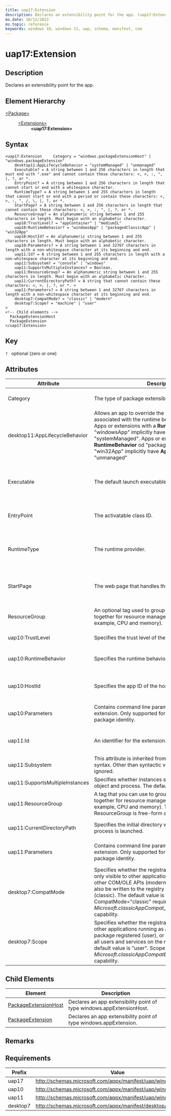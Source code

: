 ```yaml
---
title: uap17:Extension
description: Declares an extensibility point for the app. (uap17:Extension).
ms.date: 10/12/2023
ms.topic: reference
keywords: windows 10, windows 11, uwp, schema, manifest, com
---
```


# uap17:Extension

## Description

Declares an extensibility point for the app.

## Element Hierarchy
<dl><dt><a href = "element-package.md">&lt;Package&gt;</a></dt>
<dd>
<dl><dt><a href = "element-extensions.md">&lt;Extensions&gt;</a></dt>
<dd>
<dd><b>&lt;uap17:Extension&gt;</b></dd></dd>
</dl>
</dd>
</dl>

## Syntax
```syntax
<uap17:Extension     Category = "windows.packageExtensionHost" | "windows.packageExtension"
    desktop11:AppLifecycleBehavior = "systemManaged" | "unmanaged"
    Executable? = A string between 1 and 256 characters in length that must end with ".exe" and cannot contain these characters: <, >, :, ", |, ?, or *.
    EntryPoint? = A string between 1 and 256 characters in length that cannot start or end with a whitespace character.
    RuntimeType? = A string between 1 and 255 characters in length that cannot start or end with a period or contain these characters: <, >, :, ", /, \, |, ?, or *.
    StartPage? = A string between 1 and 256 characters in length that cannot contain these characters: <, >, :, ", |, ?, or *.
    ResourceGroup? = An alphanumeric string between 1 and 255 characters in length. Must begin with an alphabetic character.
    uap10:TrustLevel? = "appContainer" | "mediumIL"
    uap10:RuntimeBehavior? = "windowsApp" | "packagedClassicApp" | "win32App"
    uap10:HostId? = An alphanumeric string between 1 and 255 characters in length. Must begin with an alphabetic character.
    uap10:Parameters? = A string between 1 and 32767 characters in length with a non-whitespace character at its beginning and end.
    uap11:Id? = A string between 1 and 255 characters in length with a non-whitespace character at its beginning and end.
    uap11:Subsystem? = "console" | "windows"
    uap11:SupportsMultipleInstances? = Boolean.
    uap11:ResourceGroup? = An alphanumeric string between 1 and 255 characters in length. Must begin with an alphabetic character.
    uap11:CurrentDirectoryPath? = A string that cannot contain these characters: <, >, |, ?, or *. >
    uap11:Parameters? = A string between 1 and 32767 characters in length with a non-whitespace character at its beginning and end.
    desktop7:CompatMode? = "classic" | "modern"
    desktop7:Scope? = "machine" | "user"
>
<!-- Child elements -->
  PackageExtensionHost
  PackageExtension
</uap17:Extension>
```

## Key
`?`    optional (zero or one) 


## Attributes

| Attribute | Description | Data type | Required |
| -----------| -------------| -----------| ----------|
| Category | The type of package extensibility point. | One of the following values: "windows.packageExtensionHost" , "windows.packageExtension"| Yes |
| desktop11:AppLifecycleBehavior | Allows an app to override the lifecycle behavior associated with the runtime behavior for the extension. Apps or extensions with a **RuntimeBehavior** of "windowsApp" implicitly have **AppLifecycleBehavior** of "systemManaged". Apps or extensions with **RuntimeBehavior** od "packagedClassicApp" or "win32App" implicitly have **AppLifecycleBehavior** of "unmanaged" | One of the following values: "systemManaged" , "unmanaged".| Yes |
| Executable | The default launch executable. | One of the following values: A string between 1 and 256 characters in length that must end with ".exe" and cannot contain these characters: <, >, :, ", ,, ?, or *.| No |
| EntryPoint | The activatable class ID. | A string between 1 and 256 characters in length that cannot start or end with a whitespace character.| No |
| RuntimeType | The runtime provider. | One of the following values: A string between 1 and 255 characters in length that cannot start or end with a period or contain these characters: <, >, :, ", /, \, ,, ?, or *.| No |
| StartPage | The web page that handles the extensibility point. | One of the following values: A string between 1 and 256 characters in length that cannot contain these characters: <, >, :, ", ,, ?, or *.| No |
| ResourceGroup | An optional tag used to group extension activations together for resource management purposes (for example, CPU and memory). | An alphanumeric string between 1 and 255 characters in length. Must begin with an alphabetic character.| No |
| uap10:TrustLevel | Specifies the trust level of the extension. | One of the following values: "appContainer" , "mediumIL"| No |
| uap10:RuntimeBehavior | Specifies the runtime behavior of an extension. | One of the following values: "windowsApp" , "packagedClassicApp" , "win32App"| No |
| uap10:HostId | Specifies the app ID of the host app for the extension. | An alphanumeric string between 1 and 255 characters in length. Must begin with an alphabetic character.| No |
| uap10:Parameters | Contains command line parameters to pass to the extension. Only supported for desktop apps that have a package identity. | A string between 1 and 32767 characters in length with a non-whitespace character at its beginning and end.| No |
| uap11:Id | An identifier for the extension. | A string between 1 and 255 characters in length with a non-whitespace character at its beginning and end.| No |
| uap11:Subsystem | This attribute is inherited from the base extension syntax. Other than syntactic validation, this value is ignored. | One of the following values: "console" , "windows"| No |
| uap11:SupportsMultipleInstances | Specifies whether instances should run in different job object and process. The default value is false. | Boolean.| No |
| uap11:ResourceGroup | A tag that you can use to group extension activations together for resource management purposes (for example, CPU and memory). The value you can set ResourceGroup is free-form and flexible. | An alphanumeric string between 1 and 255 characters in length. Must begin with an alphabetic character.| No |
| uap11:CurrentDirectoryPath | Specifies the initial directory when the application process is launched. | One of the following values: A string that cannot contain these characters: <, >, ,, ?, or *. >| No |
| uap11:Parameters | Contains command line parameters to pass to the extension. Only supported for desktop apps that have a package identity. | A string between 1 and 32767 characters in length with a non-whitespace character at its beginning and end.| No |
| desktop7:CompatMode | Specifies whether the registrations in this extension are only visible to other applications via COM activation and other COM/OLE APIs (modern), or whether they should also be written to the registry in the classic format (classic). The default value is "modern". CompatMode="classic" requires the *Microsoft.classicAppCompat_8wekyb3d8bbwe* capability. | One of the following values: "classic" , "modern"| No |
| desktop7:Scope | Specifies whether the registrations are only visible to other applications running as a user who has this package registered (user), or whether they are visible to all users and services on the machine (machine). The default value is "user". Scope="machine" requires the *Microsoft.classicAppCompatElevated_8wekyb3d8bbwe* capability. | One of the following values: "machine" , "user"| No |


## Child Elements

| Element | Description |
| -----------| -------------|
| [PackageExtensionHost](element-uap17-packageextensionhost.md) | Declares an app extensibility point of type windows.appExtensionHost. |
| [PackageExtension](element-uap17-packageextension.md) | Declares an app extensibility point of type windows.appExtension. |

## Remarks



## Requirements
| Prefix | Value |
| ---------------| -------------------------------------------------------------|
| uap17 | http://schemas.microsoft.com/appx/manifest/uap/windows10/17 |
| uap10 | http://schemas.microsoft.com/appx/manifest/uap/windows10/10 |
| uap11 | http://schemas.microsoft.com/appx/manifest/uap/windows10/11 |
| desktop7 | http://schemas.microsoft.com/appx/manifest/desktop/windows10/7 |
